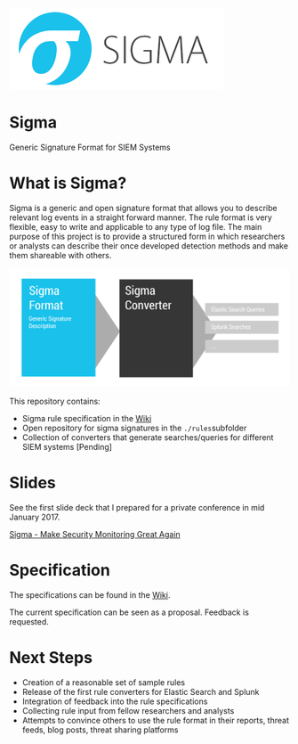 ![sigma_logo](./images/Sigma_0.3.png)

# Sigma
Generic Signature Format for SIEM Systems

# What is Sigma?

Sigma is a generic and open signature format that allows you to describe relevant log events in a straight forward manner. The rule format is very flexible, easy to write and applicable to any type of log file. The main purpose of this project is to provide a structured form in which researchers or analysts can describe their once developed detection methods and make them shareable with others.

![sigma_description](./images/Sigma-description.png)

This repository contains:

* Sigma rule specification in the [Wiki](https://github.com/Neo23x0/sigma/wiki/Specification)
* Open repository for sigma signatures in the ```./rules```subfolder
* Collection of converters that generate searches/queries for different SIEM systems [Pending]

# Slides

See the first slide deck that I prepared for a private conference in mid January 2017.

[Sigma - Make Security Monitoring Great Again](https://www.slideshare.net/secret/gvgxeXoKblXRcA)

# Specification

The specifications can be found in the [Wiki](https://github.com/Neo23x0/sigma/wiki/Specification). 

The current specification can be seen as a proposal. Feedback is requested.

# Next Steps 

* Creation of a reasonable set of sample rules
* Release of the first rule converters for Elastic Search and Splunk
* Integration of feedback into the rule specifications
* Collecting rule input from fellow researchers and analysts
* Attempts to convince others to use the rule format in their reports, threat feeds, blog posts, threat sharing platforms

